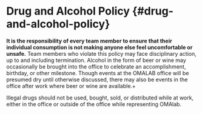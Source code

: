 # Drug and Alcohol Policy {#drug-and-alcohol-policy}

**It is the responsibility of every team member to ensure that their individual consumption is not making anyone else feel uncomfortable or unsafe.** Team members who violate this policy may face disciplinary action, up to and including termination. Alcohol in the form of beer or wine may occasionally be brought into the office to celebrate an accomplishment, birthday, or other milestone. Though events at the OMALAB office will be presumed dry until otherwise discussed, there may also be events in the office after work where beer or wine are available.+

Illegal drugs should not be used, bought, sold, or distributed while at work, either in the office or outside of the office while representing OMAlab.

